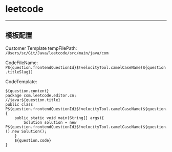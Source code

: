 # leetcode
-----

## 模板配置
Customer Template 
tempFilePath: `/Users/sc/Git/Java/leetcode/src/main/java/com`

CodeFileName: `P${question.frontendQuestionId}$!velocityTool.camelCaseName(${question.titleSlug})`

CodeTemplate:
```
${question.content}
package com.leetcode.editor.cn;
//java:${question.title}
public class P${question.frontendQuestionId}$!velocityTool.camelCaseName(${question.titleSlug}){
    public static void main(String[] args){
        Solution solution = new P${question.frontendQuestionId}$!velocityTool.camelCaseName(${question.titleSlug})().new Solution();
    }
    ${question.code}
}
```